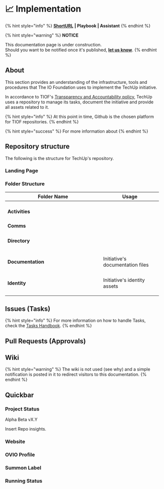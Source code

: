 # 📈 Implementation

{% hint style="info" %}
[**ShortURL**](https://tiof.click/TURepo) **| Playbook | Assistant**
{% endhint %}

{% hint style="warning" %}
**NOTICE**

This documentation page is under construction.\
Should you want to be notified once it's published, [**let us know**](https://tiof.click/TIOFTarianUpdatesService).
{% endhint %}

## About

This section provides an understanding of the infrastructure, tools and procedures that The IO Foundation uses to implement the TechUp initiative.

In accordance to TIOF's [Transparency and Accountability policy](https://tiof.click/TIOFPolicyTA), TechUp uses a repository to manage its tasks, document the initiative and provide all assets related to it.

{% hint style="info" %}
At this point in time, Github is the chosen platform for TIOF repositories.
{% endhint %}

{% hint style="success" %}
For more information about&#x20;
{% endhint %}

## Repository structure

The following is the structure for TechUp's repository.

### Landing Page



### Folder Structure



<table><thead><tr><th width="297.5690008327865">Folder Name</th><th>Usage</th></tr></thead><tbody><tr><td><h4>Activities</h4></td><td></td></tr><tr><td><strong>Comms</strong></td><td></td></tr><tr><td><h4>Directory</h4></td><td></td></tr><tr><td><h4>Documentation</h4></td><td>Initiative's documentation files</td></tr><tr><td><h4>Identity</h4></td><td>Initiative's identity assets</td></tr><tr><td></td><td></td></tr></tbody></table>



## Issues (Tasks)



{% hint style="info" %}
For more information on how to handle Tasks, check the [Tasks Handbook](broken-reference).
{% endhint %}

## Pull Requests (Approvals)







## Wiki

{% hint style="warning" %}
The wiki is not used (see why) and a simple notification is posted in it to redirect visitors to this documentation.
{% endhint %}







## Quickbar

### Project Status

Alpha Beta vX.Y

Insert Repo insights.



### Website

### OVIO Profile

### Summon Label

### Running Status

